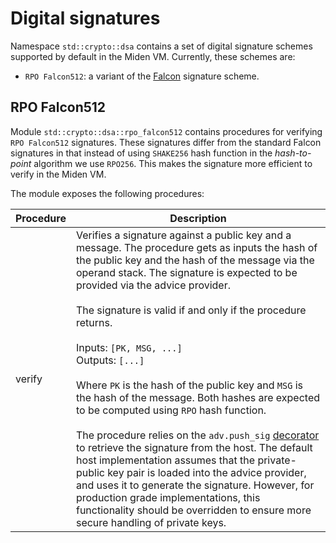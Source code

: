 # Digital signatures
Namespace `std::crypto::dsa` contains a set of  digital signature schemes supported by default in the Miden VM. Currently, these schemes are:

* `RPO Falcon512`: a variant of the [Falcon](https://falcon-sign.info/) signature scheme.

## RPO Falcon512

Module `std::crypto::dsa::rpo_falcon512` contains procedures for verifying `RPO Falcon512` signatures. These signatures differ from the standard Falcon signatures in that instead of using `SHAKE256` hash function in the *hash-to-point* algorithm we use `RPO256`. This makes the signature more efficient to verify in the Miden VM.

The module exposes the following procedures:

| Procedure   | Description |
| ----------- | ------------- |
| verify      | Verifies a signature against a public key and a message. The procedure gets as inputs the hash of the public key and the hash of the message via the operand stack. The signature is expected to be provided via the advice provider.<br /><br />The signature is valid if and only if the procedure returns.<br /><br />Inputs: `[PK, MSG, ...]`<br />Outputs: `[...]`<br /><br />Where `PK` is the hash of the public key and `MSG` is the hash of the message. Both hashes are expected to be computed using `RPO` hash function.<br /><br /> The procedure relies on the `adv.push_sig` [decorator](../../assembly/io_operations.md#nondeterministic-inputs) to retrieve the signature from the host. The default host implementation assumes that the private-public key pair is loaded into the advice provider, and uses it to generate the signature. However, for production grade implementations, this functionality should be overridden to ensure more secure handling of private keys.|
